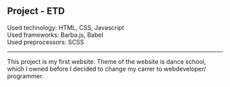 Project - ETD
-------------  

Used technology: HTML, CSS, Javascript  
Used frameworks: Barba.js, Babel  
Used preprocessors: SCSS  

-------------  

This project is my first website.
Theme of the website is dance school, which I owned before I decided to change my carrer to webdeveloper/ programmer.